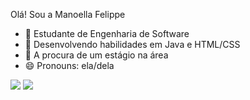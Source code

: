 Olá! Sou a Manoella Felippe

- 🔭 Estudante de Engenharia de Software
- 🌱 Desenvolvendo habilidades em Java e HTML/CSS
- 💬 A procura de um estágio na área
- 😄 Pronouns: ela/dela

<div>
  <a href= "mailto:manoella.m.felippe@gmail.com"><img src="https://img.shields.io/badge/Gmail-D14836?style=for-the-badge&logo=gmail&logoColor=white" target="_blank"></a>
 <a href= "https://www.linkedin.com/in/manoella-felippe-558046269/"><img src="https://img.shields.io/badge/LinkedIn-0077B5?style=for-the-badge&logo=linkedin&logoColor=white" target="_blank"></a>
</div>

